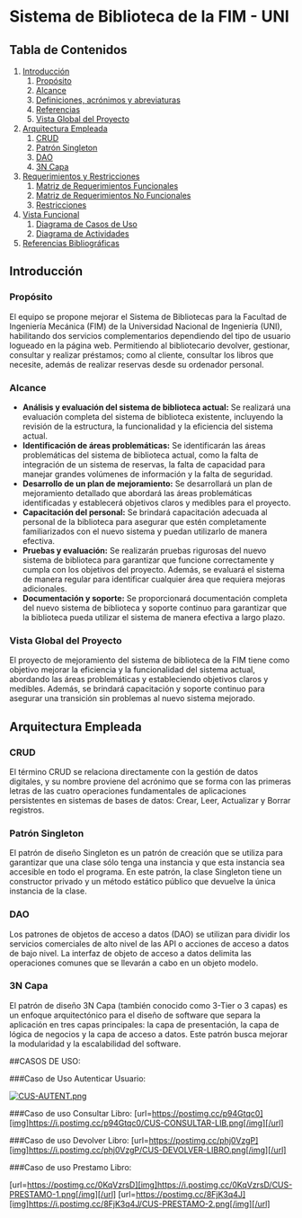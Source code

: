 # Sistema de Biblioteca de la FIM - UNI

## Tabla de Contenidos
1. [Introducción](#introducción)
   1. [Propósito](#propósito)
   2. [Alcance](#alcance)
   3. [Definiciones, acrónimos y abreviaturas](#definiciones-acrónimos-y-abreviaturas)
   4. [Referencias](#referencias)
   5. [Vista Global del Proyecto](#vista-global-del-proyecto)
2. [Arquitectura Empleada](#arquitectura-empleada)
   1. [CRUD](#crud)
   2. [Patrón Singleton](#patrón-singleton)
   3. [DAO](#dao)
   4. [3N Capa](#3n-capa)
3. [Requerimientos y Restricciones](#requerimientos-y-restricciones)
   1. [Matriz de Requerimientos Funcionales](#matriz-de-requerimientos-funcionales)
   2. [Matriz de Requerimientos No Funcionales](#matriz-de-requerimientos-no-funcionales-según-el-modelo-fursp)
   3. [Restricciones](#restricciones)
4. [Vista Funcional](#vista-funcional)
   1. [Diagrama de Casos de Uso](#diagrama-de-casos-de-uso)
   2. [Diagrama de Actividades](#diagrama-de-actividades)
5. [Referencias Bibliográficas](#referencias-bibliográficas)

## Introducción

### Propósito
El equipo se propone mejorar el Sistema de Bibliotecas para la Facultad de Ingeniería Mecánica (FIM) de la Universidad Nacional de Ingeniería (UNI), habilitando dos servicios complementarios dependiendo del tipo de usuario logueado en la página web. Permitiendo al bibliotecario devolver, gestionar, consultar y realizar préstamos; como al cliente, consultar los libros que necesite, además de realizar reservas desde su ordenador personal.

### Alcance
- **Análisis y evaluación del sistema de biblioteca actual:** Se realizará una evaluación completa del sistema de biblioteca existente, incluyendo la revisión de la estructura, la funcionalidad y la eficiencia del sistema actual.
- **Identificación de áreas problemáticas:** Se identificarán las áreas problemáticas del sistema de biblioteca actual, como la falta de integración de un sistema de reservas, la falta de capacidad para manejar grandes volúmenes de información y la falta de seguridad.
- **Desarrollo de un plan de mejoramiento:** Se desarrollará un plan de mejoramiento detallado que abordará las áreas problemáticas identificadas y establecerá objetivos claros y medibles para el proyecto.
- **Capacitación del personal:** Se brindará capacitación adecuada al personal de la biblioteca para asegurar que estén completamente familiarizados con el nuevo sistema y puedan utilizarlo de manera efectiva.
- **Pruebas y evaluación:** Se realizarán pruebas rigurosas del nuevo sistema de biblioteca para garantizar que funcione correctamente y cumpla con los objetivos del proyecto. Además, se evaluará el sistema de manera regular para identificar cualquier área que requiera mejoras adicionales.
- **Documentación y soporte:** Se proporcionará documentación completa del nuevo sistema de biblioteca y soporte continuo para garantizar que la biblioteca pueda utilizar el sistema de manera efectiva a largo plazo.

### Vista Global del Proyecto
El proyecto de mejoramiento del sistema de biblioteca de la FIM tiene como objetivo mejorar la eficiencia y la funcionalidad del sistema actual, abordando las áreas problemáticas y estableciendo objetivos claros y medibles. Además, se brindará capacitación y soporte continuo para asegurar una transición sin problemas al nuevo sistema mejorado.

## Arquitectura Empleada

### CRUD
El término CRUD se relaciona directamente con la gestión de datos digitales, y su nombre proviene del acrónimo que se forma con las primeras letras de las cuatro operaciones fundamentales de aplicaciones persistentes en sistemas de bases de datos: Crear, Leer, Actualizar y Borrar registros.

### Patrón Singleton
El patrón de diseño Singleton es un patrón de creación que se utiliza para garantizar que una clase sólo tenga una instancia y que esta instancia sea accesible en todo el programa. En este patrón, la clase Singleton tiene un constructor privado y un método estático público que devuelve la única instancia de la clase.

### DAO
Los patrones de objetos de acceso a datos (DAO) se utilizan para dividir los servicios comerciales de alto nivel de las API o acciones de acceso a datos de bajo nivel. La interfaz de objeto de acceso a datos delimita las operaciones comunes que se llevarán a cabo en un objeto modelo.

### 3N Capa
El patrón de diseño 3N Capa (también conocido como 3-Tier o 3 capas) es un enfoque arquitectónico para el diseño de software que separa la aplicación en tres capas principales: la capa de presentación, la capa de lógica de negocios y la capa de acceso a datos. Este patrón busca mejorar la modularidad y la escalabilidad del software.

##CASOS DE USO:

###Caso de Uso Autenticar Usuario:

[![CUS-AUTENT.png](https://i.postimg.cc/BncHZNC6/CUS-AUTENT.png)](https://postimg.cc/sMxvwYqd)

###Caso de uso Consultar Libro:
[url=https://postimg.cc/p94Gtqc0][img]https://i.postimg.cc/p94Gtqc0/CUS-CONSULTAR-LIB.png[/img][/url]

###Caso de uso Devolver Libro:
[url=https://postimg.cc/phj0VzgP][img]https://i.postimg.cc/phj0VzgP/CUS-DEVOLVER-LIBRO.png[/img][/url]

###Caso de uso Prestamo Libro:

[url=https://postimg.cc/0KqVzrsD][img]https://i.postimg.cc/0KqVzrsD/CUS-PRESTAMO-1.png[/img][/url]
[url=https://postimg.cc/8FjK3q4J][img]https://i.postimg.cc/8FjK3q4J/CUS-PRESTAMO-2.png[/img][/url]
